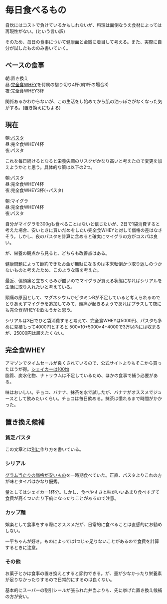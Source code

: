 # 毎日食べるもの
自炊にはコストで負けているかもしれないが、料理は面倒なうえ食材によっては再現性がない。(という言い訳)

そのため、毎日の食事について健康面と金銭に着目して考える。また、実際に自分が試したもののみ書いていく。

## ベースの食事
朝:置き換え  
昼:[完全食WHEY](https://amzn.asia/d/bGq5fZT)を付属の摺り切り4杯(朝1杯の場合3)  
夜:完全食WHEY3杯  

関係あるかわからないが、この生活をし始めてから肌の油っぽさがなくなった気がする。(置き換えにもよる)

## 現在
朝:[パスタ](https://github.com/AnoHobby/Learning/blob/main/Money/Meals/Poor_Mans_Pasta.md)  
昼:完全食WHEY4杯  
夜:パスタ

これを毎日続けるとなると栄養失調のリスクがかなり高いと考えたので変更を加えようかとと思う。具体的な策は以下の2つ。

朝:パスタ  
昼:完全食WHEY4杯  
夜:完全食WHEY3杯(+パスタ)

朝:マイグラ  
昼:完全食WHEY4杯  
夜:パスタ

自分がマイグラを300gも食べることはないと信じたいが、2日で1袋消費すると考えた場合、安いときに買いだめをしたい完全食WHEYと対して価格の差はなさそう。しかし、夜のパスタを計算に含めると確実にマイグラの方がコスパは良い。

が、栄養の観点から見ると、どちらも改善点はある。

健康問題によって節約できたお金が無駄になるのは本末転倒かつ取り返しのつかないものと考えたため、このような策を考えた。

最近、偏頭痛と立ちくらみが酷いのでマイグラが買える状態になればシリアルを生活に取り入れたいと考えている。

頭痛の原因として、マグネシウムかビタミンBが不足していると考えられるのでとりあえずマイグラを追加してみて、頭痛が起きるようであればプラスして夜にも完全食WHEYを飲もうかと思う。

シリアルは3日でひと袋消費すると考えて、完全食WHEYは5000円、パスタも多めに見積もって4000円とすると
500×10+5000×4+4000で3万以内には収まるが、25000円は超えたくない。
## 完全食WHEY
アマゾンでタイムセールが良くされているので、公式サイトよりもそこから買ったほうが得。[シェイカーは100均](https://jp.daisonet.com/products/4905596155058)  
脂質、炭水化物、ナトリウムは不足しているため、ほかの食事で補う必要がある。

味はおいしい。チョコ、バナナ、抹茶を水で試したが、バナナがオススメでジュースとして飲みたいくらい。チョコは毎日飲める。抹茶は慣れるまで時間がかかった。

## 置き換え候補
### 貧乏パスタ
この文章とは[別に](https://github.com/AnoHobby/Learning/blob/main/Money/Meals/Poor_Mans_Pasta.md)作り方を書いている。

### シリアル
[グラム当たりの価格が安いもの](https://amzn.asia/d/f1gmQTg)を一時期食べていた。正直、パスタよりこれの方が味とタイパはかなり優秀。

量としてはシェイカー1杯分。しかし、食べやすさと味がいいあまり食べすぎて食費が高くついたり下痢になったりことがあるので注意。

### カップ麺
娯楽として食事をする際にオススメだが、日常的に食べることは直感的にお勧めしない。

一平ちゃんが好き。ものによっては1つじゃ足りないことがあるので食費を計算するときに注意。

### その他
お菓子とかは食事の置き換えとすると節約できる。が、量が少なかったり栄養素が足りなかったりするので日常的にするのは良くない。

基本的にスーパーの割引シールが張られた弁当よりも、先に挙げた置き換え候補の方が安い。
